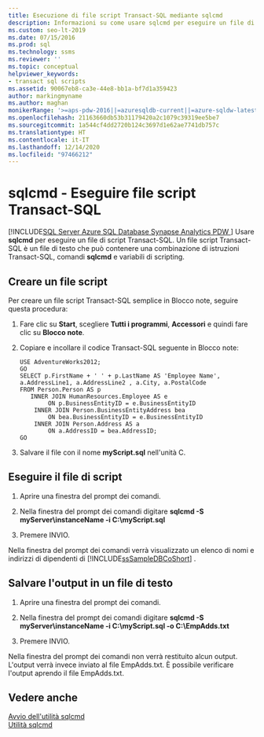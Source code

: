 ```yaml
---
title: Esecuzione di file script Transact-SQL mediante sqlcmd
description: Informazioni su come usare sqlcmd per eseguire un file di script Transact-SQL. Può contenere istruzioni Transact-SQL, comandi sqlcmd e variabili di scripting.
ms.custom: seo-lt-2019
ms.date: 07/15/2016
ms.prod: sql
ms.technology: ssms
ms.reviewer: ''
ms.topic: conceptual
helpviewer_keywords:
- transact sql scripts
ms.assetid: 90067eb8-ca3e-44e8-bb1a-bf7d1a359423
author: markingmyname
ms.author: maghan
monikerRange: '>=aps-pdw-2016||=azuresqldb-current||=azure-sqldw-latest||>=sql-server-2016||>=sql-server-linux-2017||=azuresqldb-mi-current'
ms.openlocfilehash: 21163660db53b31179420a2c1079c39319ee5be7
ms.sourcegitcommit: 1a544cf4dd2720b124c3697d1e62ae7741db757c
ms.translationtype: HT
ms.contentlocale: it-IT
ms.lasthandoff: 12/14/2020
ms.locfileid: "97466212"
---
```

# <a name="sqlcmd---run-transact-sql-script-files"></a>sqlcmd - Eseguire file script Transact-SQL
[!INCLUDE[SQL Server Azure SQL Database Synapse Analytics PDW ](../../includes/applies-to-version/sql-asdb-asdbmi-asa-pdw.md)]
 Usare **sqlcmd** per eseguire un file di script Transact-SQL. Un file script Transact-SQL è un file di testo che può contenere una combinazione di istruzioni Transact-SQL, comandi **sqlcmd** e variabili di scripting.  

## <a name="create-a-script-file"></a>Creare un file script  
 Per creare un file script Transact-SQL semplice in Blocco note, seguire questa procedura:  
  
1.  Fare clic su **Start**, scegliere **Tutti i programmi**, **Accessori** e quindi fare clic su **Blocco note**.  
  
2.  Copiare e incollare il codice Transact-SQL seguente in Blocco note:  
  
    ```  
    USE AdventureWorks2012;  
    GO  
    SELECT p.FirstName + ' ' + p.LastName AS 'Employee Name',  
    a.AddressLine1, a.AddressLine2 , a.City, a.PostalCode   
    FROM Person.Person AS p   
       INNER JOIN HumanResources.Employee AS e   
            ON p.BusinessEntityID = e.BusinessEntityID  
        INNER JOIN Person.BusinessEntityAddress bea   
            ON bea.BusinessEntityID = e.BusinessEntityID  
        INNER JOIN Person.Address AS a   
            ON a.AddressID = bea.AddressID;  
    GO  
    ```  
  
3.  Salvare il file con il nome **myScript.sql** nell'unità C.  
  
## <a name="run-the-script-file"></a>Eseguire il file di script  
  
1.  Aprire una finestra del prompt dei comandi.  
  
2.  Nella finestra del prompt dei comandi digitare **sqlcmd -S myServer\instanceName -i C:\myScript.sql**  
  
3.  Premere INVIO.  
  
 Nella finestra del prompt dei comandi verrà visualizzato un elenco di nomi e indirizzi di dipendenti di [!INCLUDE[ssSampleDBCoShort](../../includes/sssampledbcoshort-md.md)] .  

## <a name="save-the-output-to-a-text-file"></a>Salvare l'output in un file di testo
  
1.  Aprire una finestra del prompt dei comandi.  
  
2.  Nella finestra del prompt dei comandi digitare **sqlcmd -S myServer\instanceName -i C:\myScript.sql -o C:\EmpAdds.txt**  
  
3.  Premere INVIO.  
  
 Nella finestra del prompt dei comandi non verrà restituito alcun output. L'output verrà invece inviato al file EmpAdds.txt. È possibile verificare l'output aprendo il file EmpAdds.txt.  
  
## <a name="see-also"></a>Vedere anche  
 [Avvio dell'utilità sqlcmd](./sqlcmd-start-the-utility.md)   
 [Utilità sqlcmd](../../tools/sqlcmd-utility.md)  
  
